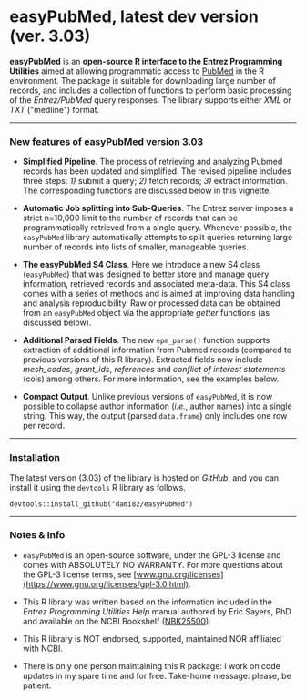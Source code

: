 # easyPubMed, latest dev version (ver. 3.03)

**easyPubMed** is an **open-source R interface to the Entrez Programming Utilities** aimed at allowing programmatic access to [PubMed](https://www.ncbi.nlm.nih.gov/pubmed/) in the R environment. 
The package is suitable for downloading large number of records, and includes a collection of functions to perform basic 
processing of the *Entrez/PubMed* query responses. The library supports either *XML* or *TXT* ("medline") format.

---



### New features of easyPubMed version 3.03

- **Simplified Pipeline**. The process of retrieving and analyzing Pubmed records 
has been updated and simplified. The revised pipeline includes three steps: 
*1)* submit a query;  *2)* fetch records;  *3)* extract information. The 
corresponding functions are discussed below in this vignette.


- **Automatic Job splitting into Sub-Queries**. The Entrez server imposes a strict 
n=10,000 limit to the number of records that can be programmatically 
retrieved from a single query. Whenever possible, the `easyPubMed` 
library automatically attempts to split queries returning large number of
records into lists of smaller, manageable queries.  


- **The easyPubMed S4 Class**. Here we introduce a new S4 class 
(`easyPubMed`) that was designed to better store and manage query information, 
retrieved records and associated meta-data. 
This S4 class comes with a series of methods and is 
aimed at improving data handling and analysis reproducibility. Raw or processed
data can be obtained from an `easyPubMed` object via the appropriate
*getter* functions (as discussed below).


- **Additional Parsed Fields**. The new `epm_parse()` function supports 
extraction of additional information from Pubmed records (compared to 
previous versions of this R library). Extracted fields now include
*mesh_codes*, *grant_ids*, *references* and *conflict of interest statements* 
(cois) among others. For more information, see the examples below. 


- **Compact Output**. Unlike previous versions of `easyPubMed`, it is now 
possible to collapse author information (*i.e.*, author names) into a 
single string. This way, the output (parsed `data.frame`) only 
includes one row per record.

---

### Installation

The latest version (3.03) of the library is hosted on *GitHub*, and you can install it using the `devtools` R library as follows.

```
devtools::install_github("dami82/easyPubMed")
```

---

### Notes & Info

- `easyPubMed` is an open-source software, under the GPL-3 license and comes with ABSOLUTELY NO WARRANTY. For more questions about the GPL-3 license terms, see [www.gnu.org/licenses](https://www.gnu.org/licenses/gpl-3.0.html).

- This R library was written based on the information included in the *Entrez Programming Utilities Help* manual authored by Eric Sayers, PhD and available on the NCBI Bookshelf ([NBK25500](https://www.ncbi.nlm.nih.gov/books/NBK25500/)).

- This R library is NOT endorsed, supported, maintained NOR affiliated with NCBI.

- There is only one person maintaining this R package: I work on code updates in my spare time and for free. Take-home message: please, be patient.

 

  
